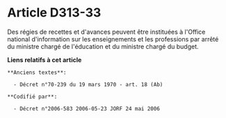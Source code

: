 # Article D313-33

Des régies de recettes et d'avances peuvent être instituées à l'Office national d'information sur les enseignements et les
professions par arrêté du ministre chargé de l'éducation et du ministre chargé du budget.

**Liens relatifs à cet article**

	**Anciens textes**:

	  - Décret n°70-239 du 19 mars 1970 - art. 18 (Ab)

	**Codifié par**:

	  - Décret n°2006-583 2006-05-23 JORF 24 mai 2006
